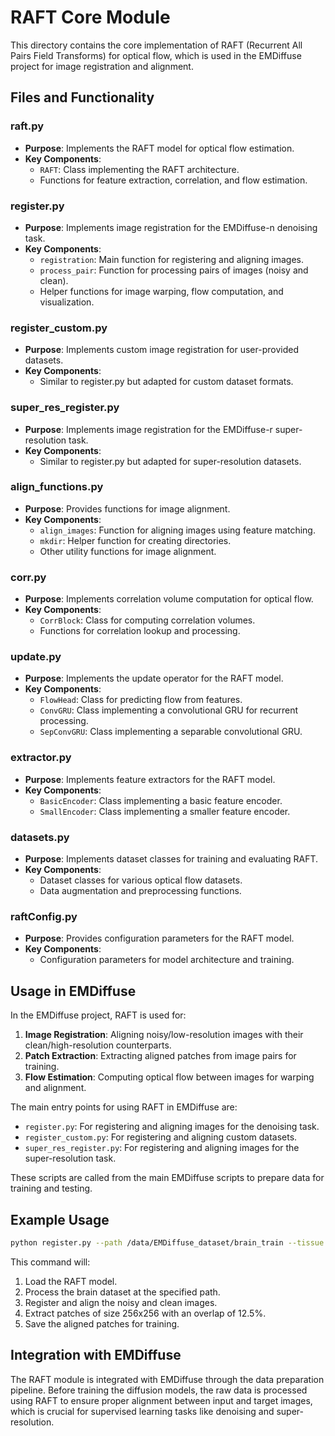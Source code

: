 # RAFT Core Module

This directory contains the core implementation of RAFT (Recurrent All Pairs Field Transforms) for optical flow, which is used in the EMDiffuse project for image registration and alignment.

## Files and Functionality

### raft.py
- **Purpose**: Implements the RAFT model for optical flow estimation.
- **Key Components**:
  - `RAFT`: Class implementing the RAFT architecture.
  - Functions for feature extraction, correlation, and flow estimation.

### register.py
- **Purpose**: Implements image registration for the EMDiffuse-n denoising task.
- **Key Components**:
  - `registration`: Main function for registering and aligning images.
  - `process_pair`: Function for processing pairs of images (noisy and clean).
  - Helper functions for image warping, flow computation, and visualization.

### register_custom.py
- **Purpose**: Implements custom image registration for user-provided datasets.
- **Key Components**:
  - Similar to register.py but adapted for custom dataset formats.

### super_res_register.py
- **Purpose**: Implements image registration for the EMDiffuse-r super-resolution task.
- **Key Components**:
  - Similar to register.py but adapted for super-resolution datasets.

### align_functions.py
- **Purpose**: Provides functions for image alignment.
- **Key Components**:
  - `align_images`: Function for aligning images using feature matching.
  - `mkdir`: Helper function for creating directories.
  - Other utility functions for image alignment.

### corr.py
- **Purpose**: Implements correlation volume computation for optical flow.
- **Key Components**:
  - `CorrBlock`: Class for computing correlation volumes.
  - Functions for correlation lookup and processing.

### update.py
- **Purpose**: Implements the update operator for the RAFT model.
- **Key Components**:
  - `FlowHead`: Class for predicting flow from features.
  - `ConvGRU`: Class implementing a convolutional GRU for recurrent processing.
  - `SepConvGRU`: Class implementing a separable convolutional GRU.

### extractor.py
- **Purpose**: Implements feature extractors for the RAFT model.
- **Key Components**:
  - `BasicEncoder`: Class implementing a basic feature encoder.
  - `SmallEncoder`: Class implementing a smaller feature encoder.

### datasets.py
- **Purpose**: Implements dataset classes for training and evaluating RAFT.
- **Key Components**:
  - Dataset classes for various optical flow datasets.
  - Data augmentation and preprocessing functions.

### raftConfig.py
- **Purpose**: Provides configuration parameters for the RAFT model.
- **Key Components**:
  - Configuration parameters for model architecture and training.

## Usage in EMDiffuse

In the EMDiffuse project, RAFT is used for:

1. **Image Registration**: Aligning noisy/low-resolution images with their clean/high-resolution counterparts.
2. **Patch Extraction**: Extracting aligned patches from image pairs for training.
3. **Flow Estimation**: Computing optical flow between images for warping and alignment.

The main entry points for using RAFT in EMDiffuse are:

- `register.py`: For registering and aligning images for the denoising task.
- `register_custom.py`: For registering and aligning custom datasets.
- `super_res_register.py`: For registering and aligning images for the super-resolution task.

These scripts are called from the main EMDiffuse scripts to prepare data for training and testing.

## Example Usage

```bash
python register.py --path /data/EMDiffuse_dataset/brain_train --tissue Brain --patch_size 256 --overlap 0.125
```

This command will:
1. Load the RAFT model.
2. Process the brain dataset at the specified path.
3. Register and align the noisy and clean images.
4. Extract patches of size 256x256 with an overlap of 12.5%.
5. Save the aligned patches for training.

## Integration with EMDiffuse

The RAFT module is integrated with EMDiffuse through the data preparation pipeline. Before training the diffusion models, the raw data is processed using RAFT to ensure proper alignment between input and target images, which is crucial for supervised learning tasks like denoising and super-resolution.
